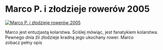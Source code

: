 Marco P. i złodzieje rowerów 2005 
=============
[![Marco P. i złodzieje rowerów 2005 ](http://vidos.pl/images/player.gif)](http://vidos.pl/marco-p-i-zlodzieje-rowerow-2005)

 Marco jest entuzjastą kolarstwa. Ściślej mówiąc, jest fanatykiem kolarstwa. Pewnego dnia źli złodzieje kradną jego ukochany rower. Marco zobacz pełny opis
